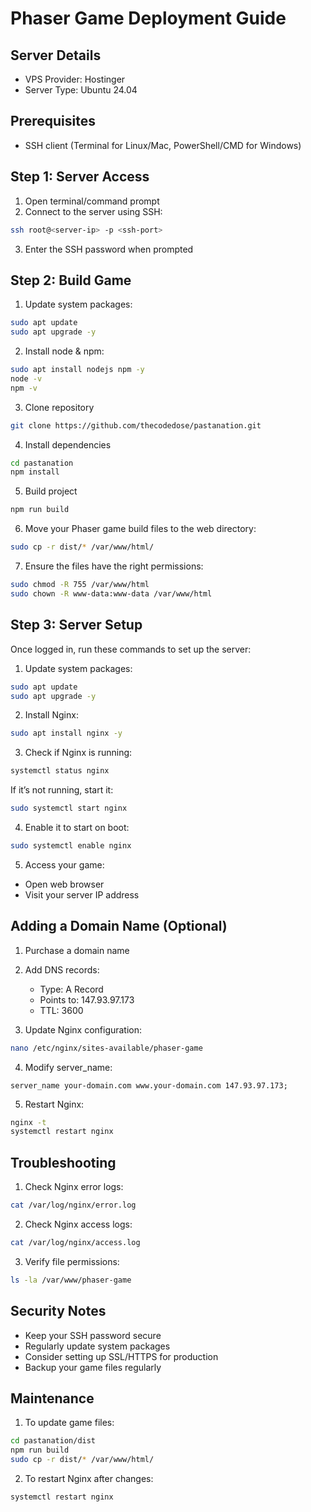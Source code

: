 # Phaser Game Deployment Guide

## Server Details

- VPS Provider: Hostinger
- Server Type: Ubuntu 24.04

## Prerequisites

- SSH client (Terminal for Linux/Mac, PowerShell/CMD for Windows)

## Step 1: Server Access

1. Open terminal/command prompt
2. Connect to the server using SSH:

```bash
ssh root@<server-ip> -p <ssh-port>
```

3. Enter the SSH password when prompted

## Step 2: Build Game

1. Update system packages:

```bash
sudo apt update
sudo apt upgrade -y
```

2. Install node & npm:

```bash
sudo apt install nodejs npm -y
node -v
npm -v
```

3. Clone repository

```bash
git clone https://github.com/thecodedose/pastanation.git
```

4. Install dependencies

```bash
cd pastanation
npm install
```

5. Build project

```bash
npm run build
```

6. Move your Phaser game build files to the web directory:

```bash
sudo cp -r dist/* /var/www/html/
```

7. Ensure the files have the right permissions:

```bash
sudo chmod -R 755 /var/www/html
sudo chown -R www-data:www-data /var/www/html
```

## Step 3: Server Setup

Once logged in, run these commands to set up the server:

1. Update system packages:

```bash
sudo apt update
sudo apt upgrade -y
```

2. Install Nginx:

```bash
sudo apt install nginx -y
```

3. Check if Nginx is running:

```bash
systemctl status nginx
```

If it’s not running, start it:

```bash
sudo systemctl start nginx
```

4. Enable it to start on boot:

```bash
sudo systemctl enable nginx
```

5. Access your game:

- Open web browser
- Visit your server IP address

## Adding a Domain Name (Optional)

1. Purchase a domain name
2. Add DNS records:

    - Type: A Record
    - Points to: 147.93.97.173
    - TTL: 3600

3. Update Nginx configuration:

```bash
nano /etc/nginx/sites-available/phaser-game
```

4. Modify server_name:

```nginx
server_name your-domain.com www.your-domain.com 147.93.97.173;
```

5. Restart Nginx:

```bash
nginx -t
systemctl restart nginx
```

## Troubleshooting

1. Check Nginx error logs:

```bash
cat /var/log/nginx/error.log
```

2. Check Nginx access logs:

```bash
cat /var/log/nginx/access.log
```

3. Verify file permissions:

```bash
ls -la /var/www/phaser-game
```

## Security Notes

- Keep your SSH password secure
- Regularly update system packages
- Consider setting up SSL/HTTPS for production
- Backup your game files regularly

## Maintenance

1. To update game files:

```bash
cd pastanation/dist
npm run build
sudo cp -r dist/* /var/www/html/
```

2. To restart Nginx after changes:

```bash
systemctl restart nginx
```